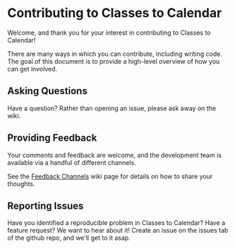 # Contributing to Classes to Calendar

Welcome, and thank you for your interest in contributing to Classes to Calendar!

There are many ways in which you can contribute, including writing code. The goal of this document is to provide a high-level overview of how you can get involved.

## Asking Questions

Have a question? Rather than opening an issue, please ask away on the wiki.

## Providing Feedback

Your comments and feedback are welcome, and the development team is available via a handful of different channels.

See the [Feedback Channels](https://github.com/broden-wanner/classes-to-calendar/wiki/Feedback-Channels) wiki page for details on how to share your thoughts.

## Reporting Issues

Have you identified a reproducible problem in Classes to Calendar? Have a feature request? We want to hear about it! Create an issue on the issues
tab of the github repo, and we'll get to it asap.
